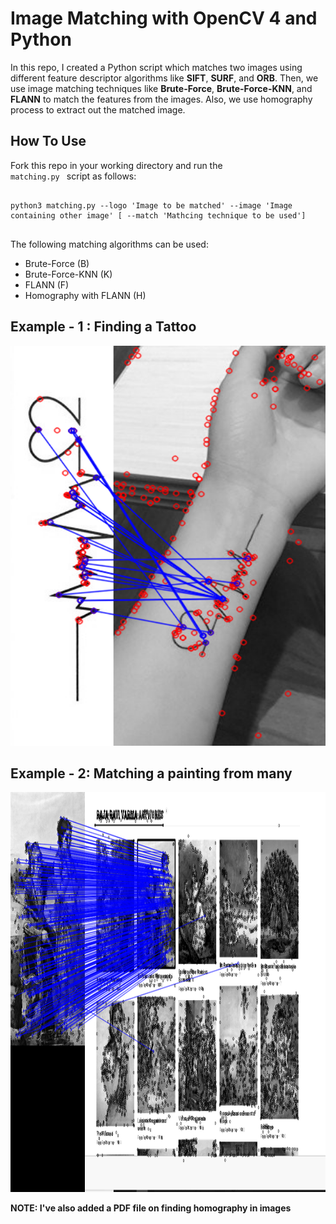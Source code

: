 # Image Matching with OpenCV 4 and Python

In this repo, I created a Python script which matches two images using different feature descriptor algorithms like **SIFT**, **SURF**, and **ORB**. 
Then, we use image matching techniques like **Brute-Force**, **Brute-Force-KNN**, and **FLANN** to match the features from the images.
Also, we use homography process to extract out the matched image.

## How To Use
Fork this repo in your working directory and run the <code> matching.py </code> script as follows:
<pre>
<code>
python3 matching.py --logo 'Image to be matched' --image 'Image containing other image' [ --match 'Mathcing technique to be used']
</code>
</pre>

The following matching algorithms can be used:
- Brute-Force (B) 
- Brute-Force-KNN (K)
- FLANN (F)
- Homography with FLANN (H)

## Example - 1 : Finding a Tattoo

<img src = 'imgs/matched1.png' height=640 width=640 >

## Example - 2: Matching a painting from many

<img src = 'matched.png' height=640 width=640>


**NOTE: I've also added a PDF file on finding homography in images**
